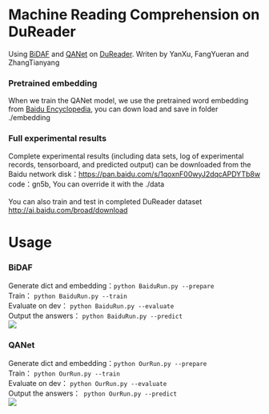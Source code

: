 # Machine Reading Comprehension on DuReader 

Using [BiDAF](https://github.com/allenai/bi-att-flow) and [QANet](https://github.com/NLPLearn/QANet) on [DuReader](https://github.com/baidu/DuReader). Writen by YanXu, FangYueran and ZhangTianyang<br>
### Pretrained embedding
When we train the QANet model, we use the pretrained word embedding from [Baidu Encyclopedia](
https://pan.baidu.com/s/1Rn7LtTH0n7SHyHPfjRHbkg), you can down load and save in folder ./embedding<br>
### Full experimental results
Complete experimental results (including data sets, log of experimental records, tensorboard, and predicted output) can be downloaded from the Baidu network disk：https://pan.baidu.com/s/1qoxnF00wyJ2dqcAPDYTb8w code：gn5b, You can override it with the ./data <br>
<br>
You can also train and test in completed DuReader dataset http://ai.baidu.com/broad/download <br>
# Usage

### BiDAF<br>
Generate dict and embedding：`python BaiduRun.py --prepare`<br>
Train： `python BaiduRun.py --train `<br>
Evaluate on dev： `python BaiduRun.py --evaluate`<br>
Output the answers： `python BaiduRun.py --predict`<br>
![](https://img-blog.csdn.net/20181015145727446?watermark/2/text/aHR0cHM6Ly9ibG9nLmNzZG4ubmV0L3FxXzMyMTEzMTg5/font/5a6L5L2T/fontsize/400/fill/I0JBQkFCMA==/dissolve/70)
### QANet<br>
Generate dict and embedding：`python OurRun.py --prepare`<br>
Train： `python OurRun.py --train `<br>
Evaluate on dev： `python OurRun.py --evaluate`<br>
Output the answers：` python OurRun.py --predict`<br>
![](https://img-blog.csdn.net/20180815201736410?watermark/2/text/aHR0cHM6Ly9ibG9nLmNzZG4ubmV0L3FxXzM0NDk5MTMw/font/5a6L5L2T/fontsize/400/fill/I0JBQkFCMA==/dissolve/70)



